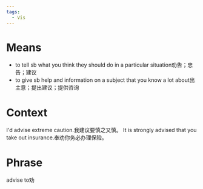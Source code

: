 ```yaml
---
tags:
  - Vis
---
```

# Means
- to tell sb what you think they should do in a particular situation劝告；忠告；建议
- to give sb help and information on a subject that you know a lot about出主意；提出建议；提供咨询
# Context
I'd advise extreme caution.我建议要慎之又慎。
It is strongly advised that you take out insurance.奉劝你务必办理保险。
# Phrase
advise to劝